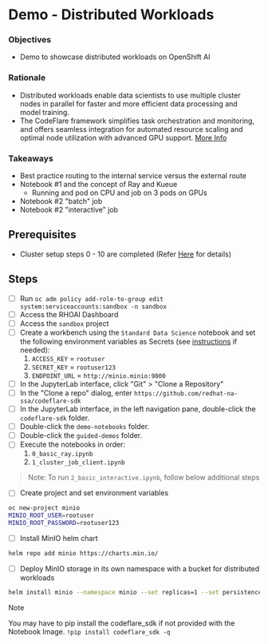 # Demo - Distributed Workloads

### Objectives

- Demo to showcase distributed workloads on OpenShift AI

### Rationale

- Distributed workloads enable data scientists to use multiple cluster nodes in parallel for faster and more efficient data processing and model training.
- The CodeFlare framework simplifies task orchestration and monitoring, and offers seamless integration for automated resource scaling and optimal node utilization with advanced GPU support.
  [More Info](https://access.redhat.com/documentation/en-us/red_hat_openshift_ai_self-managed/2.10/html/working_with_distributed_workloads/running-distributed-workloads_distributed-workloads)

### Takeaways

- Best practice routing to the internal service versus the external route
- Notebook #1 and the concept of Ray and Kueue
  - Running and pod on CPU and job on 3 pods on GPUs
- Notebook #2 "batch" job
- Notebook #2 "interactive" job

## Prerequisites

- Cluster setup steps 0 - 10 are completed (Refer [Here](/README.md) for details)

## Steps

- [ ] Run `oc adm policy add-role-to-group edit system:serviceaccounts:sandbox -n sandbox`
- [ ] Access the RHOAI Dashboard
- [ ] Access the `sandbox` project
- [ ] Create a workbench using the `Standard Data Science` notebook and set the following environment variables as Secrets (see [instructions](https://docs.redhat.com/en/documentation/red_hat_openshift_ai_self-managed/2.13/html/working_on_data_science_projects/using-project-workbenches_projects#creating-a-project-workbench_projects) if needed):
  1. `ACCESS_KEY` = `rootuser`
  1. `SECRET_KEY` = `rootuser123`
  1. `ENDPOINT_URL` = `http://minio.minio:9000`
- [ ] In the JupyterLab interface, click "Git" > "Clone a Repository"
- [ ] In the "Clone a repo" dialog, enter `https://github.com/redhat-na-ssa/codeflare-sdk`
- [ ] In the JupyterLab interface, in the left navigation pane, double-click the `codeflare-sdk` folder.
- [ ] Double-click the `demo-notebooks` folder.
- [ ] Double-click the `guided-demos` folder.
- [ ] Execute the notebooks in order:
  1. `0_basic_ray.ipynb`
  1. `1_cluster_job_client.ipynb`

> Note: To run `2_basic_interactive.ipynb`, follow below additional steps

- [ ] Create project and set environment variables

```sh
oc new-project minio
MINIO_ROOT_USER=rootuser
MINIO_ROOT_PASSWORD=rootuser123
```

- [ ] Install MinIO helm chart

```sh
helm repo add minio https://charts.min.io/
```

- [ ] Deploy MinIO storage in its own namespace with a bucket for distributed workloads

```sh
helm install minio --namespace minio --set replicas=1 --set persistence.enabled=false --set mode=standalone --set rootUser=$MINIO_ROOT_USER,rootPassword=$MINIO_ROOT_PASSWORD --set 'buckets[0].name=distributed-demo,buckets[0].policy=none,buckets[0].purge=false' minio/minio
```

> [!NOTE]
> You may have to pip install the codeflare_sdk if not provided with the Notebook Image.
> `!pip install codeflare_sdk -q`
